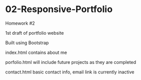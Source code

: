 # 02-Responsive-Portfolio
Homework #2

1st draft of portfolio website

Built using Bootstrap

index.html contains about me

porfolio.html will include future projects as they are completed

contact.html basic contact info, email link is currently inactive